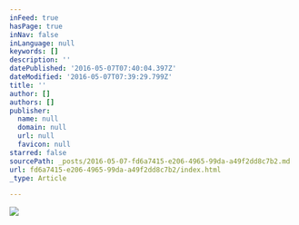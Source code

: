 ```yaml
---
inFeed: true
hasPage: true
inNav: false
inLanguage: null
keywords: []
description: ''
datePublished: '2016-05-07T07:40:04.397Z'
dateModified: '2016-05-07T07:39:29.799Z'
title: ''
author: []
authors: []
publisher:
  name: null
  domain: null
  url: null
  favicon: null
starred: false
sourcePath: _posts/2016-05-07-fd6a7415-e206-4965-99da-a49f2dd8c7b2.md
url: fd6a7415-e206-4965-99da-a49f2dd8c7b2/index.html
_type: Article

---
```

![](https://the-grid-user-content.s3-us-west-2.amazonaws.com/1de76465-8206-4785-b5bd-8b1ddffb2ed6.jpg)